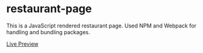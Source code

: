 # restaurant-page

This is a JavaScript rendered restaurant page. Used NPM and Webpack for handling and bundling packages.

<a href="https://danielgrec.github.io/restaurant-page/">Live Preview</a>
